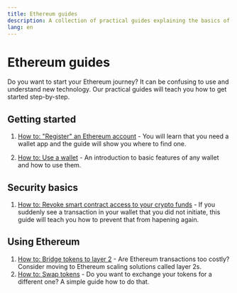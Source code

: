 ```yaml
---
title: Ethereum guides
description: A collection of practical guides explaining the basics of using Ethereum for beginners.
lang: en
---
```


# Ethereum guides

Do you want to start your Ethereum journey? It can be confusing to use and understand new technology. Our practical guides will teach you how to get started step-by-step.

## Getting started

1. [How to: "Register" an Ethereum account](/guides/how-to-register-an-ethereum-account/) - You will learn that you need a wallet app and the guide will show you where to find one.

2. [How to: Use a wallet](/guides/how-to-use-a-wallet/) - An introduction to basic features of any wallet and how to use them.

## Security basics
1. [How to: Revoke smart contract access to your crypto funds](/guides/how-to-revoke-token-access/) - If you suddenly see a transaction in your wallet that you did not initiate, this guide will teach you how to prevent that from hapening again.

## Using Ethereum
1. [How to: Bridge tokens to layer 2](/guides/how-to-use-a-bridge/) - Are Ethereum transactions too costly? Consider moving to Ethereum scaling solutions called layer 2s. 
2. [How to: Swap tokens](/guides/how-to-swap-tokens/) - Do you want to exchange your tokens for a different one? A simple guide how to do that.
